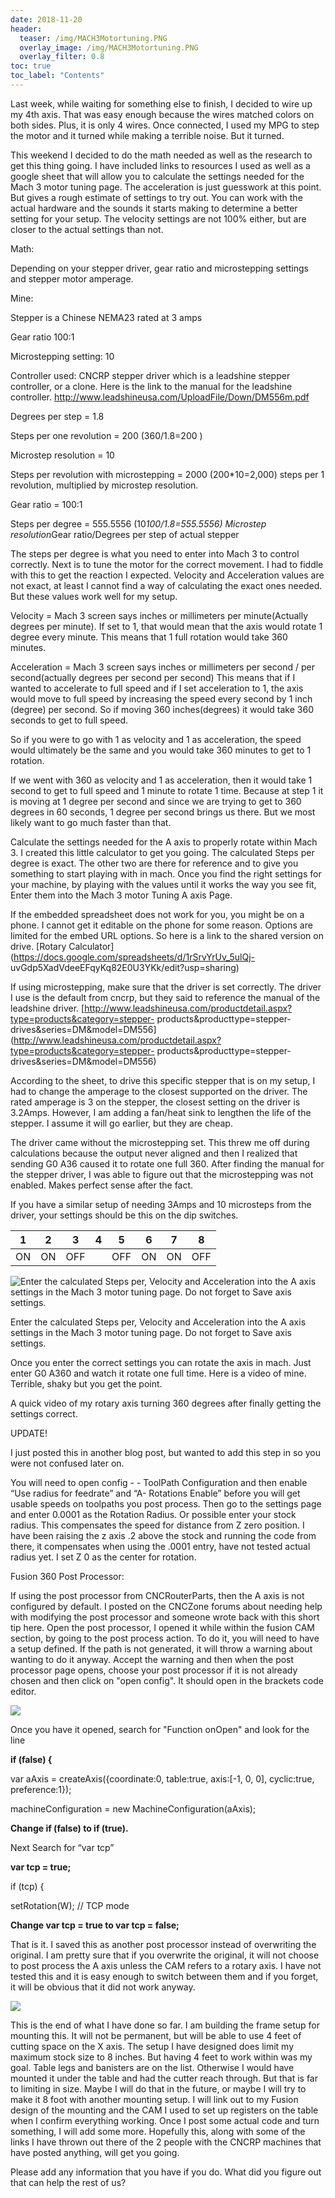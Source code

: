 ```yaml
---
date: 2018-11-20
header:
  teaser: /img/MACH3Motortuning.PNG
  overlay_image: /img/MACH3Motortuning.PNG
  overlay_filter: 0.8
toc: true
toc_label: "Contents"
--- 
```

Last week, while waiting for something else to finish, I decided to wire up my
4th axis. That was easy enough because the wires matched colors on both sides.
Plus, it is only 4 wires. Once connected, I used my MPG to step the motor and
it turned while making a terrible noise. But it turned.

This weekend I decided to do the math needed as well as the research to get
this thing going. I have included links to resources I used as well as a
google sheet that will allow you to calculate the settings needed for the Mach
3 motor tuning page. The acceleration is just guesswork at this point. But
gives a rough estimate of settings to try out. You can work with the actual
hardware and the sounds it starts making to determine a better setting for
your setup. The velocity settings are not 100% either, but are closer to the
actual settings than not.

Math:

Depending on your stepper driver, gear ratio and microstepping settings and
stepper motor amperage.

Mine:

Stepper is a Chinese NEMA23 rated at 3 amps

Gear ratio 100:1

Microstepping setting: 10

Controller used: CNCRP stepper driver which is a leadshine stepper controller,
or a clone. Here is the link to the manual for the leadshine controller.
<http://www.leadshineusa.com/UploadFile/Down/DM556m.pdf>

Degrees per step = 1.8

Steps per one revolution = 200 (360/1.8=200 )

Microstep resolution = 10

Steps per revolution with microstepping = 2000 (200*10=2,000) steps per 1
revolution, multiplied by microstep resolution.

Gear ratio = 100:1

Steps per degree = 555.5556 (10*100/1.8=555.5556) Microstep resolution*Gear
ratio/Degrees per step of actual stepper

The steps per degree is what you need to enter into Mach 3 to control
correctly. Next is to tune the motor for the correct movement. I had to fiddle
with this to get the reaction I expected. Velocity and Acceleration values are
not exact, at least I cannot find a way of calculating the exact ones needed.
But these values work well for my setup.

Velocity = Mach 3 screen says inches or millimeters per minute(Actually
degrees per minute). If set to 1, that would mean that the axis would rotate 1
degree every minute. This means that 1 full rotation would take 360 minutes.

Acceleration = Mach 3 screen says inches or millimeters per second / per
second(actually degrees per second per second) This means that if I wanted to
accelerate to full speed and if I set acceleration to 1, the axis would move
to full speed by increasing the speed every second by 1 inch (degree) per
second. So if moving 360 inches(degrees) it would take 360 seconds to get to
full speed.

So if you were to go with 1 as velocity and 1 as acceleration, the speed would
ultimately be the same and you would take 360 minutes to get to 1 rotation.

If we went with 360 as velocity and 1 as acceleration, then it would take 1
second to get to full speed and 1 minute to rotate 1 time. Because at step 1
it is moving at 1 degree per second and since we are trying to get to 360
degrees in 60 seconds, 1 degree per second brings us there. But we most likely
want to go much faster than that.

Calculate the settings needed for the A axis to properly rotate within Mach 3.
I created this little calculator to get you going. The calculated Steps per
degree is exact. The other two are there for reference and to give you
something to start playing with in mach. Once you find the right settings for
your machine, by playing with the values until it works the way you see fit,
Enter them into the Mach 3 motor Tuning A axis Page.

If the embedded spreadsheet does not work for you, you might be on a phone. I
cannot get it editable on the phone for some reason. Options are limited for
the embed URL options. So here is a link to the shared version on drive.
[Rotary Calculator](https://docs.google.com/spreadsheets/d/1rSrvYrUv_5ulQj-
uvGdp5XadVdeeEFqyKq82E0U3YKk/edit?usp=sharing)

If using microstepping, make sure that the driver is set correctly. The driver
I use is the default from cncrp, but they said to reference the manual of the
leadshine driver.
[http://www.leadshineusa.com/productdetail.aspx?type=products&category=stepper-
products&producttype=stepper-
drives&series=DM&model=DM556](http://www.leadshineusa.com/productdetail.aspx?type=products&category=stepper-
products&producttype=stepper-drives&series=DM&model=DM556)

According to the sheet, to drive this specific stepper that is on my setup, I
had to change the amperage to the closest supported on the driver. The rated
amperage is 3 on the stepper, the closest setting on the driver is 3.2Amps.
However, I am adding a fan/heat sink to lengthen the life of the stepper. I
assume it will go earlier, but they are cheap.

The driver came without the microstepping set. This threw me off during
calculations because the output never aligned and then I realized that sending
G0 A36 caused it to rotate one full 360. After finding the manual for the
stepper driver, I was able to figure out that the microstepping was not
enabled. Makes perfect sense after the fact.

If you have a similar setup of needing 3Amps and 10 microsteps from the
driver, your settings should be this on the dip switches.

1 | 2 | 3 | 4 | 5 | 6 | 7 | 8  
---|---|---|---|---|---|---|---  
ON | ON | OFF |  | OFF | ON | ON | OFF  
  
![Enter the calculated Steps per, Velocity and Acceleration into the A axis
settings in the Mach 3 motor tuning page. Do not forget to Save axis
settings.](/img/MACH3Motortuning.PNG)

Enter the calculated Steps per, Velocity and Acceleration into the A axis
settings in the Mach 3 motor tuning page. Do not forget to Save axis settings.

Once you enter the correct settings you can rotate the axis in mach. Just
enter G0 A360 and watch it rotate one full time. Here is a video of mine.
Terrible, shaky but you get the point.

A quick video of my rotary axis turning 360 degrees after finally getting the
settings correct.

UPDATE!

I just posted this in another blog post, but wanted to add this step in so you
were not confused later on.

You will need to open config - - ToolPath Configuration and then enable “Use
radius for feedrate” and “A- Rotations Enable” before you will get usable
speeds on toolpaths you post process. Then go to the settings page and enter
0.0001 as the Rotation Radius. Or possible enter your stock radius. This
compensates the speed for distance from Z zero position. I have been raising
the z axis .2 above the stock and running the code from there, it compensates
when using the .0001 entry, have not tested actual radius yet. I set Z 0 as
the center for rotation.

Fusion 360 Post Processor:

If using the post processor from CNCRouterParts, then the A axis is not
configured by default. I posted on the CNCZone forums about needing help with
modifying the post processor and someone wrote back with this short tip here.
Open the post processor, I opened it while within the fusion CAM section, by
going to the post process action. To do it, you will need to have a setup
defined. If the path is not generated, it will throw a warning about wanting
to do it anyway. Accept the warning and then when the post processor page
opens, choose your post processor if it is not already chosen and then click
on "open config". It should open in the brackets code editor.  

![](/img/image-asset.png)

Once you have it opened, search for "Function onOpen" and look for the line

**if (false) {**

var aAxis = createAxis({coordinate:0, table:true, axis:[-1, 0, 0],
cyclic:true, preference:1});

machineConfiguration = new MachineConfiguration(aAxis);

**Change if (false) to if (true).**

Next Search for “var tcp”

**var tcp = true;**

if (tcp) {

setRotation(W); // TCP mode

**Change var tcp = true to var tcp = false;**

That is it. I saved this as another post processor instead of overwriting the
original. I am pretty sure that if you overwrite the original, it will not
choose to post process the A axis unless the CAM refers to a rotary axis. I
have not tested this and it is easy enough to switch between them and if you
forget, it will be obvious that it did not work anyway.

![](/img/image-asset.png)

This is the end of what I have done so far. I am building the frame setup for
mounting this. It will not be permanent, but will be able to use 4 feet of
cutting space on the X axis. The setup I have designed does limit my maximum
stock size to 8 inches. But having 4 feet to work within was my goal. Table
legs and banisters are on the list. Otherwise I would have mounted it under
the table and had the cutter reach through. But that is far to limiting in
size. Maybe I will do that in the future, or maybe I will try to make it 8
foot with another mounting setup. I will link out to my Fusion design of the
mounting and the CAM I used to set up registers on the table when I confirm
everything working. Once I post some actual code and turn something, I will
add some more. Hopefully this, along with some of the links I have thrown out
there of the 2 people with the CNCRP machines that have posted anything, will
get you going.

Please add any information that you have if you do. What did you figure out
that can help the rest of us?

